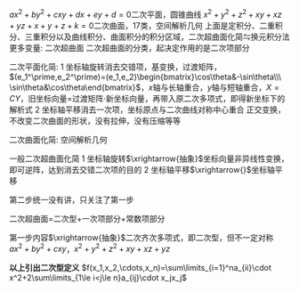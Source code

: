 $ax^2+by^2+cxy+dx+ey+d=0$二次平面，圆锥曲线
$x^2+y^2+z^2+xy+xz+yz+x+y+z+k=0$二次曲面，17类，空间解析几何
上面是定积分、二重积分、三重积分以及曲线积分、曲面积分的积分区域，二次超曲面化简$\leftrightharpoons$换元积分法
更多变量: 二次超曲面
二次超曲面的分类，起决定作用的是二次项部分

二次平面化简:
1 坐标轴旋转消去交错项，基变换，过渡矩阵，$(e_1^\prime,e_2^\prime)=(e_1,e_2)\begin{bmatrix}\cos\theta&-\sin\theta\\\ \sin\theta&\cos\theta\end{bmatrix}$，$x$轴与长轴重合，$y$轴与短轴重合，$X=CY$，旧坐标向量$=$过渡矩阵$\cdot$新坐标向量，再带入原二次多项式，即得新坐标下的解析式
2 坐标轴平移消去一次项，坐标原点与二次曲线对称中心重合
正交变换，不改变二次曲面的形状，没有拉伸，没有压缩等等

二次曲面化简: 空间解析几何

一般二次超曲面化简
1 坐标轴旋转$\xrightarrow{抽象}$坐标向量非异线性变换，即可逆阵，达到消去交错二次项的目的
2 坐标轴平移$\xrightarrow{}$坐标轴平移

第二步统一没有讲，只关注了第一步

二次超曲面$=$二次型$+$一次项部分$+$常数项部分

第一步内容$\xrightarrow{抽象}$二次齐次多项式，即二次型，但不一定对称
$ax^2+by^2+cxy$，$x^2+y^2+z^2+xy+xz+yz$

**以上引出二次型定义**
$f(x_1,x_2,\cdots,x_n)=\sum\limits_{i=1}^na_{ii}\cdot x^2+2\sum\limits_{1\le i<j\le n}a_{ij}\cdot x_jx_j$
